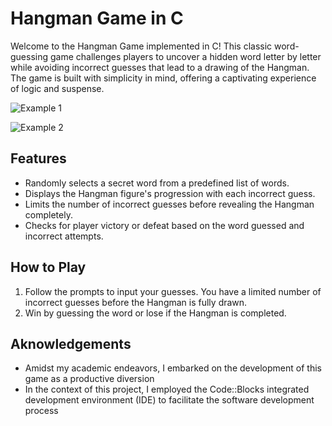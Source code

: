 # Hangman Game in C

Welcome to the Hangman Game implemented in C! This classic word-guessing game challenges players to uncover a hidden word letter by letter while avoiding incorrect guesses that lead to a drawing of the Hangman. The game is built with simplicity in mind, offering a captivating experience of logic and suspense.

![Example 1](Hangmanexample.png)


![Example 2](Hangmanexample2.png)

## Features

- Randomly selects a secret word from a predefined list of words.
- Displays the Hangman figure's progression with each incorrect guess.
- Limits the number of incorrect guesses before revealing the Hangman completely.
- Checks for player victory or defeat based on the word guessed and incorrect attempts.

## How to Play
1. Follow the prompts to input your guesses. You have a limited number of incorrect guesses before the Hangman is fully drawn.
2. Win by guessing the word or lose if the Hangman is completed.

## Aknowledgements
- Amidst my academic endeavors, I embarked on the development of this game as a productive diversion
- In the context of this project, I employed the Code::Blocks integrated development environment (IDE) to facilitate the software development process

